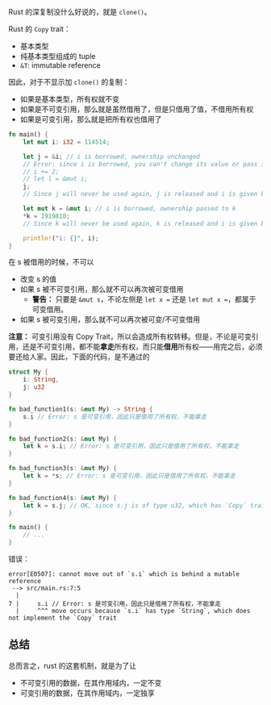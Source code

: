 Rust 的深复制没什么好说的，就是 `clone()`。

Rust 的 `Copy` trait：
- 基本类型
- 纯基本类型组成的 tuple
- `&T`: immutable reference

因此，对于不显示加 `clone()` 的复制：
- 如果是基本类型，所有权就不变
- 如果是不可变引用，那么就是虽然借用了，但是只借用了值，不借用所有权
- 如果是可变引用，那么就是把所有权也借用了

```rust
fn main() {
    let mut i: i32 = 114514;

    let j = &i; // i is borrowed, ownership unchanged
    // Error: since i is borrowed, you can't change its value or pass its ownership
    // i += 2;
    // let l = &mut i;
    j;
    // Since j will never be used again, j is released and i is given back

    let mut k = &mut i; // i is borrowed, ownership passed to k
    *k = 1919810;
    // Since k will never be used again, k is released and i is given back

    println!("i: {}", i);
}
```

在 s 被借用的时候，不可以

- 改变 s 的值
- 如果 s 被不可变引用，那么就不可以再次被可变借用
    - **警告：** 只要是 `&mut s`，不论左侧是 `let x =` 还是 `let mut x =`，都属于可变借用。
- 如果 s 被可变引用，那么就不可以再次被可变/不可变借用

**注意：** 可变引用没有 Copy Trait，所以会造成所有权转移。但是，不论是可变引用，还是不可变引用，都不能**拿走**所有权，而只能**借用**所有权——用完之后，必须要还给人家。因此，下面的代码，是不通过的

```rust
struct My {
    i: String,
    j: u32
}

fn bad_function1(s: &mut My) -> String {
    s.i // Error: s 是可变引用，因此只是借用了所有权，不能拿走
}

fn bad_function2(s: &mut My) {
    let k = s.i; // Error: s 是可变引用，因此只是借用了所有权，不能拿走
}

fn bad_function3(s: &mut My) {
    let k = *s; // Error: s 是可变引用，因此只是借用了所有权，不能拿走
}

fn bad_function4(s: &mut My) {
    let k = s.j; // OK, since s.j is of type u32, which has `Copy` trait
}

fn main() {
    // ...
} 
```

错误：

```
error[E0507]: cannot move out of `s.i` which is behind a mutable reference
 --> src/main.rs:7:5
  |
7 |     s.i // Error: s 是可变引用，因此只是借用了所有权，不能拿走
  |     ^^^ move occurs because `s.i` has type `String`, which does not implement the `Copy` trait
```

## 总结

总而言之，rust 的这套机制，就是为了让

- 不可变引用的数据，在其作用域内，一定不变
- 可变引用的数据，在其作用域内，一定独享